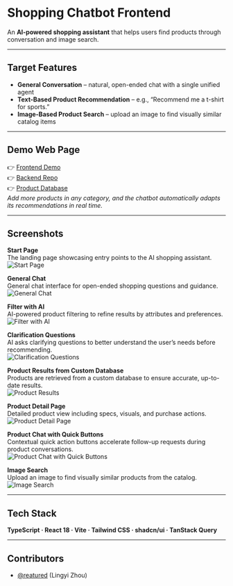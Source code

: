 # Shopping Chatbot Frontend

An **AI-powered shopping assistant** that helps users find products through conversation and image search.

---

## Target Features
- **General Conversation** – natural, open-ended chat with a single unified agent  
- **Text-Based Product Recommendation** – e.g., “Recommend me a t-shirt for sports.”  
- **Image-Based Product Search** – upload an image to find visually similar catalog items  

---

## Demo Web Page
👉 [Frontend Demo](https://shopping-chatbot-frontend.lovable.app)  
👉 [Backend Repo](https://github.com/reatured/ecommerce-chatbot-api)  
👉 [Product Database](https://docs.google.com/spreadsheets/d/1LjQn5xgkAsXlW0kxCfq60C8P_siXzzGksx8LdMOH9YU/edit?usp=sharing)  
_Add more products in any category, and the chatbot automatically adapts its recommendations in real time._

---

## Screenshots
**Start Page**  
The landing page showcasing entry points to the AI shopping assistant.  
![Start Page](./Image/Start%20Page.jpeg)

**General Chat**  
General chat interface for open-ended shopping questions and guidance.  
![General Chat](./Image/AI%20Shopping%20General%20Chat.jpeg)

**Filter with AI**  
AI-powered product filtering to refine results by attributes and preferences.  
![Filter with AI](./Image/Filter%20with%20AI.png)

**Clarification Questions**  
AI asks clarifying questions to better understand the user’s needs before recommending.  
![Clarification Questions](./Image/Clarification%20questions%20from%20AI%20.png)

**Product Results from Custom Database**  
Products are retrieved from a custom database to ensure accurate, up-to-date results.  
![Product Results](./Image/Product%20queried%20from%20custom%20database.png)

**Product Detail Page**  
Detailed product view including specs, visuals, and purchase actions.  
![Product Detail Page](./Image/Product%20detail%20page.png)

**Product Chat with Quick Buttons**  
Contextual quick action buttons accelerate follow-up requests during product conversations.  
![Product Chat with Quick Buttons](./Image/Product%20Chat%20with%20Quick%20Buttons.png)

**Image Search**  
Upload an image to find visually similar products from the catalog.  
![Image Search](./Image/Image%20Search.png)

---

## Tech Stack
**TypeScript · React 18 · Vite · Tailwind CSS · shadcn/ui · TanStack Query**

---

## Contributors
- [@reatured](https://github.com/reatured) (Lingyi Zhou)  

